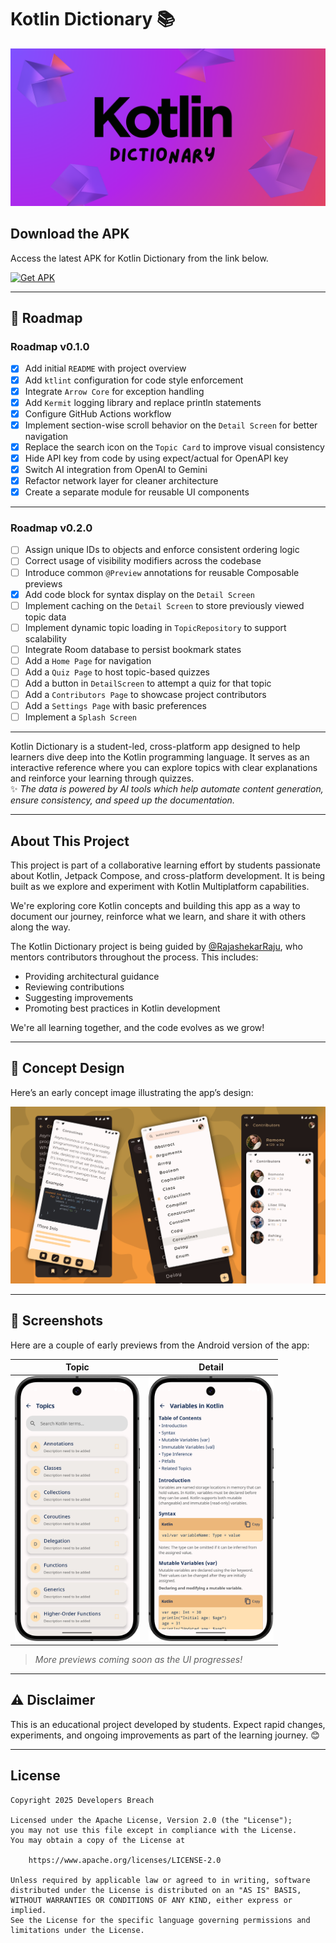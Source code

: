 # Kotlin Dictionary 📚

![Kotlin Dictionary Banner](assets/banner.png)

## Download the APK
Access the latest APK for Kotlin Dictionary from the link below.

[![Get APK](https://img.shields.io/badge/Get%20APK-maroon?style=for-the-badge&logo=android&logoColor=white)](https://github.com/DevelopersBreach/kotlin-dictionary-multiplatform/releases/download/v0.1.0/app-release-v0.1.0.apk)

---

## 🎯 Roadmap

### Roadmap v0.1.0

- [x] Add initial `README` with project overview
- [x] Add `ktlint` configuration for code style enforcement
- [x] Integrate `Arrow Core` for exception handling
- [x] Add `Kermit` logging library and replace println statements
- [x] Configure GitHub Actions workflow
- [x] Implement section-wise scroll behavior on the `Detail Screen` for better navigation
- [x] Replace the search icon on the `Topic Card` to improve visual consistency
- [x] Hide API key from code by using expect/actual for OpenAPI key
- [x] Switch AI integration from OpenAI to Gemini
- [x] Refactor network layer for cleaner architecture
- [x] Create a separate module for reusable UI components

---

### Roadmap v0.2.0

- [ ] Assign unique IDs to objects and enforce consistent ordering logic
- [ ] Correct usage of visibility modifiers across the codebase
- [ ] Introduce common `@Preview` annotations for reusable Composable previews
- [x] Add code block for syntax display on the `Detail Screen`
- [ ] Implement caching on the `Detail Screen` to store previously viewed topic data
- [ ] Implement dynamic topic loading in `TopicRepository` to support scalability
- [ ] Integrate Room database to persist bookmark states
- [ ] Add a `Home Page` for navigation
- [ ] Add a `Quiz Page` to host topic-based quizzes
- [ ] Add a button in `DetailScreen` to attempt a quiz for that topic
- [ ] Add a `Contributors Page` to showcase project contributors
- [ ] Add a `Settings Page` with basic preferences
- [ ] Implement a `Splash Screen`

---

Kotlin Dictionary is a student-led, cross-platform app designed to help learners dive deep into the Kotlin programming language. It serves as an interactive reference where you can explore topics with clear explanations and reinforce your learning through quizzes.   
✨ _The data is powered by AI tools which help automate content generation, ensure consistency, and speed up the documentation._

---

## About This Project

This project is part of a collaborative learning effort by students passionate about Kotlin, Jetpack Compose, and cross-platform development. It is being built as we explore and experiment with Kotlin Multiplatform capabilities.

We're exploring core Kotlin concepts and building this app as a way to document our journey, reinforce what we learn, and share it with others along the way.

The Kotlin Dictionary project is being guided by [@RajashekarRaju](https://github.com/RajashekarRaju), who mentors contributors throughout the process. This includes:

- Providing architectural guidance
- Reviewing contributions
- Suggesting improvements
- Promoting best practices in Kotlin development

We're all learning together, and the code evolves as we grow!

---

## 🎨 Concept Design

Here’s an early concept image illustrating the app’s design:

![Concept Design](assets/img_concept.png)

---

## 📱 Screenshots

Here are a couple of early previews from the Android version of the app:

| Topic | Detail |
| :---: | :----: |
| <img src="assets/img_topic_screen.png" alt="Topic Screen" width="200"/> | <img src="assets/img_detail_screen_variables.png" alt="Detail Screen" width="200" /> |

> *More previews coming soon as the UI progresses!*

---

## ⚠️ Disclaimer

This is an educational project developed by students. Expect rapid changes, experiments, and ongoing improvements as part of the learning journey. 😊

---

## License

```
Copyright 2025 Developers Breach

Licensed under the Apache License, Version 2.0 (the "License");
you may not use this file except in compliance with the License.
You may obtain a copy of the License at

    https://www.apache.org/licenses/LICENSE-2.0

Unless required by applicable law or agreed to in writing, software
distributed under the License is distributed on an "AS IS" BASIS,
WITHOUT WARRANTIES OR CONDITIONS OF ANY KIND, either express or implied.
See the License for the specific language governing permissions and
limitations under the License.
```
